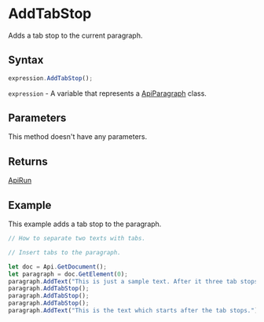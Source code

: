 # AddTabStop

Adds a tab stop to the current paragraph.

## Syntax

```javascript
expression.AddTabStop();
```

`expression` - A variable that represents a [ApiParagraph](../ApiParagraph.md) class.

## Parameters

This method doesn't have any parameters.

## Returns

[ApiRun](../../ApiRun/ApiRun.md)

## Example

This example adds a tab stop to the paragraph.

```javascript editor-docx
// How to separate two texts with tabs.

// Insert tabs to the paragraph.

let doc = Api.GetDocument();
let paragraph = doc.GetElement(0);
paragraph.AddText("This is just a sample text. After it three tab stops will be added.");
paragraph.AddTabStop();
paragraph.AddTabStop();
paragraph.AddTabStop();
paragraph.AddText("This is the text which starts after the tab stops.");
```
